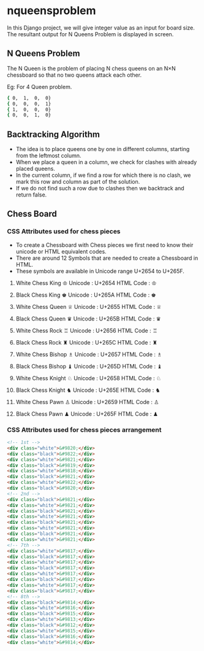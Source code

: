 # nqueensproblem

In this Django project, we will give integer value as an input for board size. 
The resultant output for N Queens Problem is displayed in screen.

## N Queens Problem

The N Queen is the problem of placing N chess queens on an N×N chessboard so that no two queens attack each other.

Eg: For 4 Queen problem.

```bash
{ 0,  1,  0,  0}
{ 0,  0,  0,  1}
{ 1,  0,  0,  0}
{ 0,  0,  1,  0}
```

## Backtracking Algorithm

* The idea is to place queens one by one in different columns, starting from the leftmost column. 
* When we place a queen in a column, we check for clashes with already placed queens. 
* In the current column, if we find a row for which there is no clash, we mark this row and column as part of the solution. 
* If we do not find such a row due to clashes then we backtrack and return false.

## Chess Board

### CSS Attributes used for chess pieces

* To create a Chessboard with Chess pieces we first need to know their unicode or HTML equivalent codes.
* There are around 12 Symbols that are needed to create a Chessboard in HTML.
* These symbols are available in Unicode range U+2654 to U+265F.

1. White Chess King ♔
Unicode : U+2654
HTML Code : &#9812;

2. Black Chess King ♚
Unicode : U+265A
HTML Code : &#9818;


3. White Chess Queen ♕
Unicode : U+2655
HTML Code : &#9813;

4. Black Chess Queen ♛
Unicode : U+265B
HTML Code : &#9819;


5. White Chess Rock ♖
Unicode : U+2656
HTML Code : &#9814;


6. Black Chess Rock ♜
Unicode : U+265C
HTML Code : &#9820;


7. White Chess Bishop ♗
Unicode : U+2657
HTML Code : &#9815;


8. Black Chess Bishop ♝
Unicode : U+265D
HTML Code : &#9821;


9. White Chess Knight ♘
Unicode : U+2658
HTML Code : &#9816;


10. Black Chess Knight ♞
Unicode : U+265E
HTML Code : &#9822;


11. White Chess Pawn ♙
Unicode : U+2659
HTML Code : &#9817;


11. Black Chess Pawn ♟
Unicode : U+265F
HTML Code : &#9823;

### CSS Attributes used for chess pieces arrangement

```html
<!-- 1st -->
<div class="white">&#9820;</div>
<div class="black">&#9822;</div>
<div class="white">&#9821;</div>
<div class="black">&#9819;</div>
<div class="white">&#9818;</div>
<div class="black">&#9821;</div>
<div class="white">&#9822;</div>
<div class="black">&#9820;</div>
<!-- 2nd -->
<div class="black">&#9821;</div>
<div class="white">&#9821;</div>
<div class="black">&#9821;</div>
<div class="white">&#9821;</div>
<div class="black">&#9821;</div>
<div class="white">&#9821;</div>
<div class="black">&#9821;</div>
<div class="white">&#9821;</div>
<!-- 7th -->
<div class="white">&#9817;</div>
<div class="black">&#9817;</div>
<div class="white">&#9817;</div>
<div class="black">&#9817;</div>
<div class="white">&#9817;</div>
<div class="black">&#9817;</div>
<div class="white">&#9817;</div>
<div class="black">&#9817;</div>
<!-- 8th -->
<div class="black">&#9814;</div>
<div class="white">&#9816;</div>
<div class="black">&#9815;</div>
<div class="white">&#9813;</div>
<div class="black">&#9812;</div>
<div class="white">&#9815;</div>
<div class="black">&#9816;</div>
<div class="white">&#9814;</div>
```
